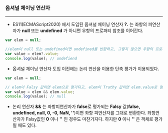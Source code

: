 ### 옵셔널 체이닝 연산자

---

- ES11(ECMAScript2020) 에서 도입된 옵셔널 체이닝 연산자 **?.** 는 좌항의 피연산자가 **null** 또는 **undefined** 가 아니면 우항의 프로퍼티 참조를 이어간다.

```javascript
var elem = null;

//elem이 null 또는 undefined이면 undefined를 반환하고, 그렇지 않으면 우항의 프로퍼티 참조를 이어간다.
var value = elem?.value;
console.log(value); // undefiend
```

- 옵셔널 체이닝 연산자 도입 이전에는 논리 연산을 이용한 단축 평가가 이용되었다.

```javascript
var elem = null;

// elem이 Falsy 값이면 elem으로 평가되고, elem이 Truthy 값이면 elem.value로 평가된다./
var value = elem && elem.value;
console.log(value); // null
```

- 논리 연산자 **&&** 는 좌항피연산자가 **false**로 평가되는 **Falsy** 값(**false, undefined, null, 0, -0, NaN, ''**)이면 좌항 피연산자를 그대로 변환한다. 좌항연산자가 Falsy값인 **0** 이나 **''** 인 경우도 마찬가지다. 하지만 **0** 이니 **''** 은 객체로 평가될 때도 있다.
